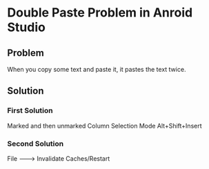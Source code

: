 # Double Paste Problem in Anroid Studio

## Problem

When you copy some text and paste it, it pastes the text twice.

## Solution

### First Solution

Marked and then unmarked Column Selection Mode Alt+Shift+Insert

### Second Solution

File ---> Invalidate Caches/Restart
